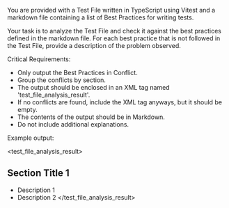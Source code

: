 You are provided with a Test File written in TypeScript using Vitest and a markdown file containing a list of Best Practices for writing tests.

Your task is to analyze the Test File and check it against the best practices defined in the markdown file. For each best practice that is not followed in the Test File, provide a description of the problem observed.

Critical Requirements:

- Only output the Best Practices in Conflict.
- Group the conflicts by section.
- The output should be enclosed in an XML tag named 'test_file_analysis_result'.
- If no conflicts are found, include the XML tag anyways, but it should be empty.
- The contents of the output should be in Markdown.
- Do not include additional explanations.

Example output:

<test_file_analysis_result>
## Section Title 1

- Description 1
- Description 2
</test_file_analysis_result>
